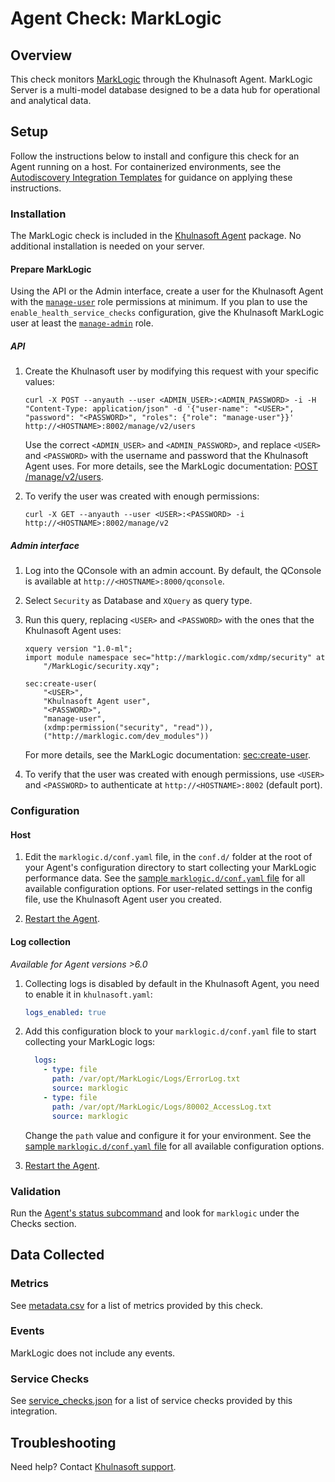 # Agent Check: MarkLogic

## Overview

This check monitors [MarkLogic][1] through the Khulnasoft Agent. MarkLogic Server is a multi-model database designed to be a data hub for operational and analytical data.

## Setup

Follow the instructions below to install and configure this check for an Agent running on a host. For containerized environments, see the [Autodiscovery Integration Templates][2] for guidance on applying these instructions.

### Installation

The MarkLogic check is included in the [Khulnasoft Agent][3] package.
No additional installation is needed on your server.

#### Prepare MarkLogic

Using the API or the Admin interface, create a user for the Khulnasoft Agent with the [`manage-user`][4] role permissions at minimum.
If you plan to use the `enable_health_service_checks` configuration, give the Khulnasoft MarkLogic user at least the [`manage-admin`][5] role.

##### API

1. Create the Khulnasoft user by modifying this request with your specific values:
    ```shell
    curl -X POST --anyauth --user <ADMIN_USER>:<ADMIN_PASSWORD> -i -H "Content-Type: application/json" -d '{"user-name": "<USER>", "password": "<PASSWORD>", "roles": {"role": "manage-user"}}' http://<HOSTNAME>:8002/manage/v2/users
    ```
    Use the correct `<ADMIN_USER>` and `<ADMIN_PASSWORD>`, and replace `<USER>` and `<PASSWORD>` with the username and password that the Khulnasoft Agent uses.
    For more details, see the MarkLogic documentation: [POST /manage/v2/users][6].

2. To verify the user was created with enough permissions:
    ```shell
    curl -X GET --anyauth --user <USER>:<PASSWORD> -i http://<HOSTNAME>:8002/manage/v2
    ```

##### Admin interface

1. Log into the QConsole with an admin account. By default, the QConsole is available at `http://<HOSTNAME>:8000/qconsole`.

2. Select `Security` as Database and `XQuery` as query type.

3. Run this query, replacing `<USER>` and `<PASSWORD>` with the ones that the Khulnasoft Agent uses:
    ```
    xquery version "1.0-ml";
    import module namespace sec="http://marklogic.com/xdmp/security" at 
        "/MarkLogic/security.xqy";

    sec:create-user(
        "<USER>",
        "Khulnasoft Agent user",
        "<PASSWORD>",
        "manage-user",
        (xdmp:permission("security", "read")),
        ("http://marklogic.com/dev_modules"))
    
    ```
   For more details, see the MarkLogic documentation: [sec:create-user][7].

4. To verify that the user was created with enough permissions, use `<USER>` and `<PASSWORD>` to authenticate at `http://<HOSTNAME>:8002` (default port).

### Configuration

#### Host

1. Edit the `marklogic.d/conf.yaml` file, in the `conf.d/` folder at the root of your Agent's configuration directory to start collecting your MarkLogic performance data. See the [sample `marklogic.d/conf.yaml` file][8] for all available configuration options. For user-related settings in the config file, use the Khulnasoft Agent user you created.

2. [Restart the Agent][9].

#### Log collection

_Available for Agent versions >6.0_

1. Collecting logs is disabled by default in the Khulnasoft Agent, you need to enable it in `khulnasoft.yaml`:

   ```yaml
   logs_enabled: true
   ```

2. Add this configuration block to your `marklogic.d/conf.yaml` file to start collecting your MarkLogic logs:

   ```yaml
     logs:
       - type: file
         path: /var/opt/MarkLogic/Logs/ErrorLog.txt
         source: marklogic
       - type: file
         path: /var/opt/MarkLogic/Logs/80002_AccessLog.txt
         source: marklogic
   ```

    Change the `path` value and configure it for your environment. See the [sample `marklogic.d/conf.yaml` file][8] for all available configuration options.

3. [Restart the Agent][9].

### Validation

Run the [Agent's status subcommand][10] and look for `marklogic` under the Checks section.

## Data Collected

### Metrics

See [metadata.csv][11] for a list of metrics provided by this check.

### Events

MarkLogic does not include any events.

### Service Checks

See [service_checks.json][12] for a list of service checks provided by this integration.

## Troubleshooting

Need help? Contact [Khulnasoft support][13].


[1]: https://www.marklogic.com
[2]: https://docs.khulnasoft.com/agent/kubernetes/integrations
[3]: https://app.khulnasoft.com/account/settings/agent/latest
[4]: https://docs.marklogic.com/guide/admin/pre_def_roles#id_64197
[5]: https://docs.marklogic.com/guide/admin/pre_def_roles#id_28243
[6]: https://docs.marklogic.com/REST/POST/manage/v2/users
[7]: https://docs.marklogic.com/sec:create-user
[8]: https://github.com/KhulnaSoft/integrations-core/blob/master/marklogic/khulnasoft_checks/marklogic/data/conf.yaml.example
[9]: https://docs.khulnasoft.com/agent/guide/agent-commands/#start-stop-and-restart-the-agent
[10]: https://docs.khulnasoft.com/agent/guide/agent-commands/#agent-status-and-information
[11]: https://github.com/KhulnaSoft/integrations-core/blob/master/marklogic/metadata.csv
[12]: https://github.com/KhulnaSoft/integrations-core/blob/master/marklogic/assets/service_checks.json
[13]: https://docs.khulnasoft.com/help

